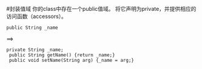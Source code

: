 #封装值域
你的class中存在一个public值域。
将它声明为private，并提供相应的访问函数（accessors）。
```$xslt
public String _name
```
==>
```$xslt
private String _name;
 public String getName() {return _name;}
 public void setName(String arg) {_name = arg;}
```